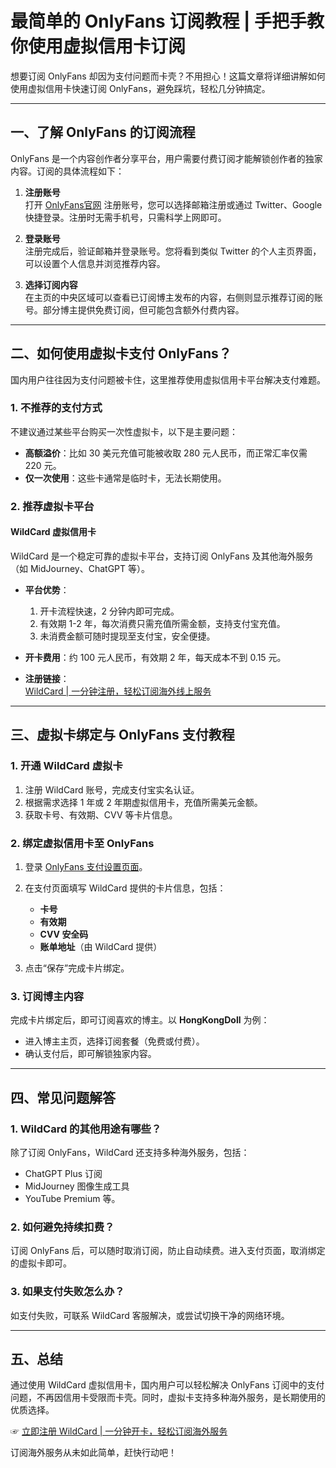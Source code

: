 # 最简单的 OnlyFans 订阅教程 | 手把手教你使用虚拟信用卡订阅

想要订阅 OnlyFans 却因为支付问题而卡壳？不用担心！这篇文章将详细讲解如何使用虚拟信用卡快速订阅 OnlyFans，避免踩坑，轻松几分钟搞定。

---

## 一、了解 OnlyFans 的订阅流程

OnlyFans 是一个内容创作者分享平台，用户需要付费订阅才能解锁创作者的独家内容。订阅的具体流程如下：

1. **注册账号**  
   打开 [OnlyFans官网](https://onlyfans.com/) 注册账号，您可以选择邮箱注册或通过 Twitter、Google 快捷登录。注册时无需手机号，只需科学上网即可。

2. **登录账号**  
   注册完成后，验证邮箱并登录账号。您将看到类似 Twitter 的个人主页界面，可以设置个人信息并浏览推荐内容。

3. **选择订阅内容**  
   在主页的中央区域可以查看已订阅博主发布的内容，右侧则显示推荐订阅的账号。部分博主提供免费订阅，但可能包含额外付费内容。

---

## 二、如何使用虚拟卡支付 OnlyFans？

国内用户往往因为支付问题被卡住，这里推荐使用虚拟信用卡平台解决支付难题。

### 1. 不推荐的支付方式

不建议通过某些平台购买一次性虚拟卡，以下是主要问题：
- **高额溢价**：比如 30 美元充值可能被收取 280 元人民币，而正常汇率仅需 220 元。
- **仅一次使用**：这些卡通常是临时卡，无法长期使用。

### 2. 推荐虚拟卡平台

#### **WildCard 虚拟信用卡**  
WildCard 是一个稳定可靠的虚拟卡平台，支持订阅 OnlyFans 及其他海外服务（如 MidJourney、ChatGPT 等）。

- **平台优势**：  
  1. 开卡流程快速，2 分钟内即可完成。  
  2. 有效期 1-2 年，每次消费只需充值所需金额，支持支付宝充值。  
  3. 未消费金额可随时提现至支付宝，安全便捷。

- **开卡费用**：约 100 元人民币，有效期 2 年，每天成本不到 0.15 元。  

- **注册链接**：  
  [WildCard | 一分钟注册，轻松订阅海外线上服务](https://bit.ly/bewildcard)

---

## 三、虚拟卡绑定与 OnlyFans 支付教程

### 1. 开通 WildCard 虚拟卡

1. 注册 WildCard 账号，完成支付宝实名认证。  
2. 根据需求选择 1 年或 2 年期虚拟信用卡，充值所需美元金额。  
3. 获取卡号、有效期、CVV 等卡片信息。

### 2. 绑定虚拟信用卡至 OnlyFans

1. 登录 [OnlyFans 支付设置页面](https://onlyfans.com/my/payments/add_card)。  
2. 在支付页面填写 WildCard 提供的卡片信息，包括：  
   - **卡号**  
   - **有效期**  
   - **CVV 安全码**  
   - **账单地址**（由 WildCard 提供）

3. 点击“保存”完成卡片绑定。

### 3. 订阅博主内容

完成卡片绑定后，即可订阅喜欢的博主。以 **HongKongDoll** 为例：
- 进入博主主页，选择订阅套餐（免费或付费）。
- 确认支付后，即可解锁独家内容。

---

## 四、常见问题解答

### 1. WildCard 的其他用途有哪些？
除了订阅 OnlyFans，WildCard 还支持多种海外服务，包括：
- ChatGPT Plus 订阅  
- MidJourney 图像生成工具  
- YouTube Premium 等。

### 2. 如何避免持续扣费？
订阅 OnlyFans 后，可以随时取消订阅，防止自动续费。进入支付页面，取消绑定的虚拟卡即可。

### 3. 如果支付失败怎么办？
如支付失败，可联系 WildCard 客服解决，或尝试切换干净的网络环境。

---

## 五、总结

通过使用 WildCard 虚拟信用卡，国内用户可以轻松解决 OnlyFans 订阅中的支付问题，不再因信用卡受限而卡壳。同时，虚拟卡支持多种海外服务，是长期使用的优质选择。

☞ [立即注册 WildCard | 一分钟开卡，轻松订阅海外服务](https://bit.ly/bewildcard)

订阅海外服务从未如此简单，赶快行动吧！
